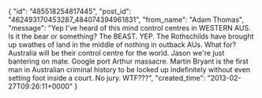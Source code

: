  {
   "id": "485518254817445",
   "post_id": "462493170453287_484074394961831",
   "from_name": "Adam Thomas",
   "message": "Yep I've heard of this mind control centres in WESTERN AUS.  Is it the bear or something? The BEAST. YEP. The Rothschilds have brought up swathes of land in the middle of nothing in outback AUs. What for?  Australia will be their control centre for the world. Jason we're just bantering on mate. Google port Arthur massacre. Martin Bryant is the first man in Australian criminal history to be locked up indefinitely without even setting foot inside a court. No jury. WTF???",
   "created_time": "2013-02-27T09:26:11+0000"
 }
